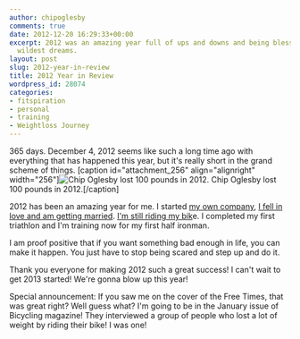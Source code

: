 ```yaml
---
author: chipoglesby
comments: true
date: 2012-12-20 16:29:33+00:00
excerpt: 2012 was an amazing year full of ups and downs and being blessed beyond my
  wildest dreams.
layout: post
slug: 2012-year-in-review
title: 2012 Year in Review
wordpress_id: 28074
categories:
- fitspiration
- personal
- training
- Weightloss Journey
---
```


365 days. December 4, 2012 seems like such a long time ago with everything that has happened this year, but it's really short in the grand scheme of things. 
[caption id="attachment_256" align="alignright" width="256"]![Chip Oglesby lost 100 pounds in 2012.](https://storage.googleapis.com/www.chipoglesby.com/wp-content/uploads/2012/12/2012-256x300.jpg) Chip Oglesby lost 100 pounds in 2012.[/caption]


2012 has been an amazing year for me. I started [my own company](http://www.creativesparkcolumbia.com), [I fell in love and am getting married](http://www.chipoglesby.com/2012/08/marriage/). [I'm still riding my bik](http://www.chipoglesby.com/2012/08/bike-anniversary/)e. I completed my first triathlon and I'm training now for my first half ironman.

I am proof positive that if you want something bad enough in life, you can make it happen. You just have to stop being scared and step up and do it.

Thank you everyone for making 2012 such a great success! I can't wait to get 2013 started! We're gonna blow up this year!

Special announcement: If you saw me on the cover of the Free Times, that was great right? Well guess what? I'm going to be in the January issue of Bicycling magazine! They interviewed a group of people who lost a lot of weight by riding their bike! I was one!
